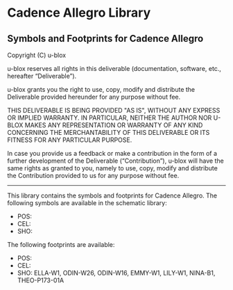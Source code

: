 # Cadence Allegro Library
Symbols and Footprints for Cadence Allegro
--------------------------------------------------------------------------------

Copyright (C) u-blox 

u-blox reserves all rights in this deliverable (documentation, software, etc., 
hereafter “Deliverable”). 

u-blox grants you the right to use, copy, modify and distribute the Deliverable
provided hereunder for any purpose without fee.  

THIS DELIVERABLE IS BEING PROVIDED "AS IS", WITHOUT ANY EXPRESS OR IMPLIED 
WARRANTY. IN PARTICULAR, NEITHER THE AUTHOR NOR U-BLOX MAKES ANY REPRESENTATION 
OR WARRANTY OF ANY KIND CONCERNING THE MERCHANTABILITY OF THIS DELIVERABLE 
OR ITS FITNESS FOR ANY PARTICULAR PURPOSE.

In case you provide us a feedback or make a contribution in the form of a 
further development of the Deliverable (“Contribution”), u-blox will have the 
same rights as granted to you, namely to use, copy, modify and distribute the 
Contribution provided to us for any purpose without fee.

-------------------------------------------------------------------------------

This library contains the symbols and footprints for Cadence Allegro.
The following symbols are available in the schematic library:
* POS:   
* CEL:   
* SHO:   

The following footprints are available:
* POS:   
* CEL:   
* SHO:   ELLA-W1, ODIN-W26, ODIN-W16, EMMY-W1, LILY-W1, NINA-B1, THEO-P173-01A

